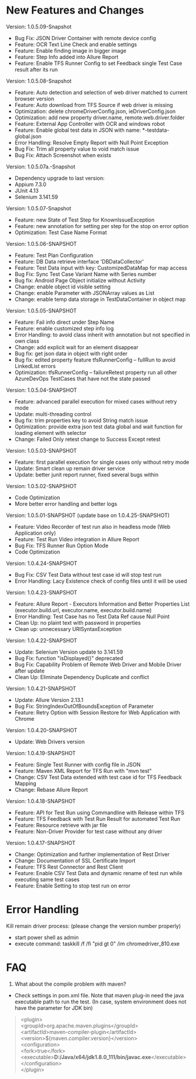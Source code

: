 New Features and Changes
========================
Version: 1.0.5.09-Snapshot
* Bug Fix: JSON Driver Container with remote device config
* Feature: OCR Text Line Check and enable settings
* Feature: Enable finding image in bigger image
* Feature: Step Info added into Allure Report
* Feature: Enable TFS Runner Config to set Feedback single Test Case result after its run

Version: 1.0.5.08-Snapshot
* Feature: Auto detection and selection of web driver matched to current browser version
* Feature: Auto download from TFS Source if web driver is missing
* Optimization: delete chromeDriverConfig.json, ieDriverConfig.json
* Optimization: add new property driver.name, remote.web.driver.folder
* Feature: External App Controller with OCR and windows robot
* Feature: Enable global test data in JSON with name: *-testdata-global.json
* Error Handling: Resolve Empty Report with Null Point Exception
* Bug Fix: Trim all property value to void match issue
* Bug Fix: Attach Screenshot when exists

Version: 1.0.5.07a.-Snapshot
* Dependency upgrade to last version:
* Appium 7.3.0
* JUnit 4.13
* Selenium 3.141.59

Version: 1.0.5.07-Snapshot
* Feature: new State of Test Step for KnownIssueException
* Feature: new annotation for setting per step for the stop on error option
* Optimization: Test Case Name Format

Version: 1.0.5.06-SNAPSHOT
* Feature: Test Plan Configuration
* Feature: DB Data retrieve interface 'DBDataCollector'
* Feature: Test Data input with key: CustomizedDataMap for map access
* Bug Fix: Sync Test Case Variant Name with Series number
* Bug fix: Android Page Object initialize without Activity
* Change: enable object id visible setting
* Change: enable Parameter with JSONArray values as List
* Change: enable temp data storage in TestDataContainer in object map

Version: 1.0.5.05-SNAPSHOT
* Feature: Fail info direct under Step Name
* Feature: enable customized step info log
* Error Handling: to avoid class inherit with annotation but not specified in own class
* Change: add explicit wait for an element disappear
* Bug fix: get json data in object with right order
* Bug fix: edited property feature tfsRunnerConfig – fullRun to avoid LinkedList errors
* Optimization: tfsRunnerConfig – failureRetest property run all other AzureDevOps TestCases that have not the state passed

Version: 1.0.5.04-SNAPSHOT
* Feature: advanced parallel execution for mixed cases without retry mode
* Update: multi-threading control
* Bug fix: trim properties key to avoid String match issue
* Optimization: provide extra json test data global and wait function for loading element with selector
* Change: Failed Only retest change to Success Except retest

Version: 1.0.5.03-SNAPSHOT
* Feature: first parallel execution for single cases only without retry mode
* Update: Smart clean up remain driver service
* Update: better junit report runner, fixed several bugs within

Version: 1.0.5.02-SNAPSHOT
* Code Optimization
* More better error handling and better logs

Version: 1.0.5.01-SNAPSHOT (update base on 1.0.4.25-SNAPSHOT)
* Feature: Video Recorder of test run also in headless mode (Web Application only)
* Feature: Test Run Video integration in Allure Report
* Bug Fix: TFS Runner Run Option Mode
* Code Optimization

Version: 1.0.4.24-SNAPSHOT
* Bug Fix: CSV Test Data without test case id will stop test run
* Error Handling: Lacy Existence check of config files until it will be used

Version: 1.0.4.23-SNAPSHOT
* Feature: Allure Report - Executors Information and Better Properties List
(executor.build.url, executor.name, executor.build.name)
* Error Handling: Test Case has no Test Data Ref cause Null Point 
* Clean Up: no plaint text with password in properties
* Clean up: unnecessary URISyntaxException

Version: 1.0.4.22-SNAPSHOT
* Update: Selenium Version update to 3.141.59
* Bug Fix: function "isDisplayed()" deprecated 
* Bug Fix: Capability Problem of Remote Web Driver and Mobile Driver after update
* Clean Up: Eliminate Dependency Duplicate and conflict

Version: 1.0.4.21-SNAPSHOT
* Update: Allure Version 2.13.1
* Bug Fix: StringIndexOutOfBoundsException of Parameter
* Feature: Retry Option with Session Restore for Web Application with Chrome

Version: 1.0.4.20-SNAPSHOT
* Update: Web Drivers version

Version: 1.0.4.19-SNAPSHOT
* Feature: Single Test Runner with config file in JSON
* Feature: Maven XML Report for TFS Run with "mvn test" 
* Change: CSV Test Data extended with test case id for TFS Feedback Mapping
* Change: Rebase Allure Report

Version: 1.0.4.18-SNAPSHOT
* Feature: API for Test Run using Commandline with Release within TFS
* Feature: TFS Feedback with Test Run Result for automated Test Run
* Feature: Resource retrieve with jar file
* Feature: Non-Driver Provider for test case without any driver

Version: 1.0.4.17-SNAPSHOT
* Change: Optimization and further implementation of Rest Driver
* Change: Documentation of SSL Certificate Import
* Feature: TFS Rest Connector and Rest Client
* Feature: Enable CSV Test Data and dynamic rename of test run while executing same test cases
* Feature: Enable Setting to stop test run on error


Error Handling
===
Kill remain driver process: (please change the version number properly)
-   start power shell as admin
-   execute command: taskkill /f /fi "pid gt 0" /im chromedriver_810.exe

FAQ
===

1.  What about the compile problem with maven?

-   Check settings in pom.xml file. Note that maven plug-in need the java
    executable path to run the test. (In case, system environment does not have
    the parameter for JDK bin)

>   \<plugin\>  
>   \<groupId\>org.apache.maven.plugins\</groupId\>  
>   \<artifactId\>maven-compiler-plugin\</artifactId\>  
>   \<version\>\${maven.compiler.version}\</version\>  
>   \<configuration\>  
>   \<fork\>true\</fork\>  
>   \<executable\>**D:/Java/x64/jdk1.8.0_111/bin/javac.exe**\</executable\>  
>   \</configuration\>  
>   \</plugin\>

